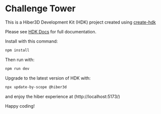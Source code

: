 # Challenge Tower

This is a Hiber3D Development Kit (HDK) project created using [create-hdk](https://www.npmjs.com/package/create-hdk)

Please see [HDK Docs](https://developer.hiber3d.com/docs/) for full documentation.

Install with this command:

```bash
npm install
```

Then run with:

```bash
npm run dev
```

Upgrade to the latest version of HDK with:

```bash
npx update-by-scope @hiber3d
```

and enjoy the hiber experience at
(http://localhost:5173/)

Happy coding!
